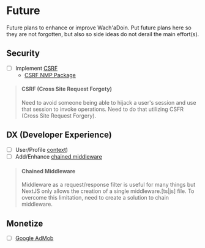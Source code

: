 # Future

Future plans to enhance or improve Wach'aDoin. Put future plans here so they are
not forgotten, but also so side ideas do not derail the main effort(s).

## Security

- [ ] 
  Implement [CSRF](https://medium.com/@mmalishshrestha/implementing-csrf-protection-in-next-js-applications-9a29d137a12d)
    - [CSRF NMP Package](https://www.npmjs.com/package/csrf)

> #### CSRF (Cross Site Request Forgety)
> Need to avoid someone being able to hijack a user's session and use that
> session to invoke operations. Need to do that utilizing CSFR (Cross Site Request Forgery).

## DX (Developer Experience)

- [ ] User/Profile [context](https://react.dev/learn/passing-data-deeply-with-context))
- [ ] Add/Enhance [chained middleware](https://www.58bits.com/blog/chaining-or-combining-nextjs-middleware)

> #### Chained Middleware
> Middleware as a request/response filter is useful for many things but NextJS only allows the creation of a single
> middleware.[ts|js] file. To overcome this limitation, need to create a solution to chain middleware.

## Monetize

- [ ] [Google AdMob](https://firebase.google.com/docs/admob)
